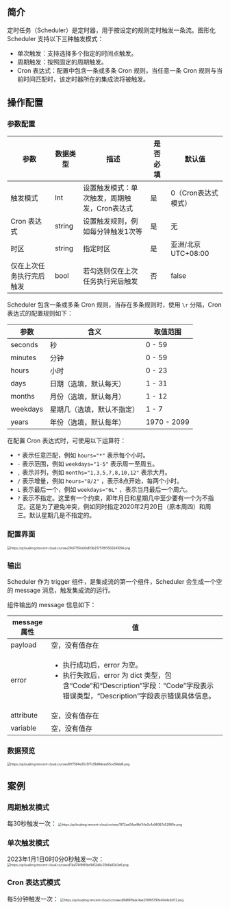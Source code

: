 ##  简介
定时任务（Scheduler）是定时器，用于按设定的规则定时触发一条流。图形化 Scheduler 支持以下三种触发模式：
- 单次触发：支持选择多个指定的时间点触发。
- 周期触发：按照固定的周期触发。
- Cron 表达式：配置中包含一条或多条 Cron 规则，当任意一条 Cron 规则与当前时间匹配时，该定时器所在的集成流将被触发。

## 操作配置
### 参数配置

| 参数       | 数据类型 | 描述                                             | 是否必填 | 默认值              |
| --------- | ------- | ----------------------------------------------- | ------- | ------------------- |
| 触发模式   | Int      | 设置触发模式：单次触发，周期触发，Cron表达式     | 是       | 0（Cron表达式模式） |
| Cron 表达式 | string   | 设置触发规则，例如每分钟触发1次等                | 是       | 无                  |
| 时区       | string   | 指定时区                                         | 是       | 亚洲/北京 UTC+08:00           |
| 仅在上次任务执行完后触发   | bool     | 若勾选则仅在上次任务执行完后触发 | 否       | false               |

Scheduler 包含一条或多条 Cron 规则，当存在多条规则时，使用 `\r` 分隔，Cron 表达式的配置规则如下：

| 参数     | 含义                       | 取值范围    |
| -------- | -------------------------- | ----------- |
| seconds  | 秒                         | 0 - 59      |
| minutes  | 分钟                       | 0 - 59      |
| hours    | 小时                       | 0 - 23      |
| days     | 日期（选填，默认每天）     | 1 - 31      |
| months   | 月份（选填，默认每月）       | 1 - 12      |
| weekdays | 星期几（选填，默认不指定） | 1 - 7       |
| years    | 年份（选填，默认每年）     | 1970 - 2099 |

在配置 Cron 表达式时，可使用以下运算符：

- `*` 表示任意匹配，例如 `hours="*"` 表示每个小时。
- `-` 表示范围，例如 `weekdays="1-5"` 表示周一至周五。
- `,` 表示并列，例如 `months="1,3,5,7,8,10,12"` 表示大月。
- `/` 表示增量，例如 `hours="8/2"` ，表示8点开始，每两个小时。
- `L` 表示最后一个，例如 `weekdays="6L"` ，表示当月最后一个周六。
- `?` 表示不指定。这里有一个约束，即年月日和星期几中至少要有一个为不指定。这是为了避免冲突，例如同时指定2020年2月20日（原本周四）和周三。默认星期几是不指定的。

### 配置界面

<img src="https://qcloudimg.tencent-cloud.cn/raw/29d7750cb0e6f3b257578f5503241054.png" alt="https://qcloudimg.tencent-cloud.cn/raw/29d7750cb0e6f3b257578f5503241054.png" style="zoom:50%;" />

### 输出

Scheduler 作为 trigger 组件，是集成流的第一个组件，Scheduler 会生成一个空的 message 消息，触发集成流的运行。

组件输出的 message 信息如下：

| message 属性 | 值                                                           |
| ----------- | ------------------------------------------------------------ |
| payload     | 空，没有值存在                                               |
| error       | <ul><li>执行成功后，error 为空。</li><li>执行失败后，error 为 dict 类型，包含“Code”和“Description”字段：“Code”字段表示错误类型，“Description”字段表示错误具体信息。</li></ul> |
| attribute   | 空，没有值存在                                               |
| variable    | 空，没有值存                                                 |

### 数据预览
<img src="https://qcloudimg.tencent-cloud.cn/raw/81f7584e35c5f7c59d9deee55ce54dd8.png" alt="https://qcloudimg.tencent-cloud.cn/raw/81f7584e35c5f7c59d9deee55ce54dd8.png" style="zoom:50%;" />

## 案例
### 周期触发模式
每30秒触发一次：
<img src="https://qcloudimg.tencent-cloud.cn/raw/1972ae04ae9bf34e0c4a98067a52980e.png" alt="https://qcloudimg.tencent-cloud.cn/raw/1972ae04ae9bf34e0c4a98067a52980e.png" style="zoom:50%;" />

### 单次触发模式
2023年1月1日0时0分0秒触发一次：
<img src="https://qcloudimg.tencent-cloud.cn/raw/d7da174f8f6fbe9d12d4c25b6a82b3e6.png" alt="https://qcloudimg.tencent-cloud.cn/raw/d7da174f8f6fbe9d12d4c25b6a82b3e6.png" style="zoom:50%;" />


### Cron 表达式模式
每5分钟触发一次：
<img src="https://qcloudimg.tencent-cloud.cn/raw/d94891fadc4ae258f85793e40d4cb072.png" alt="https://qcloudimg.tencent-cloud.cn/raw/d94891fadc4ae258f85793e40d4cb072.png" style="zoom:50%;" />

